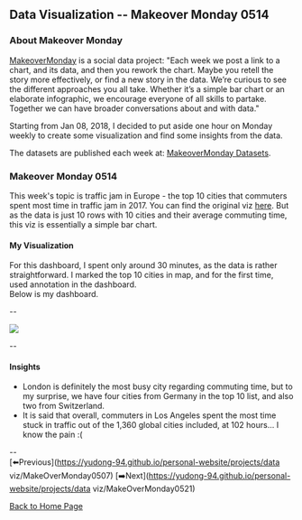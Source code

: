 <head>
  <!-- Global site tag (gtag.js) - Google Analytics -->
<script async src="https://www.googletagmanager.com/gtag/js?id=UA-112502179-1"></script>
<script>
  window.dataLayer = window.dataLayer || [];
  function gtag(){dataLayer.push(arguments);}
  gtag('js', new Date());

  gtag('config', 'UA-112502179-1');
</script>
</head>


## Data Visualization -- Makeover Monday 0514

### About Makeover Monday

[MakeoverMonday](http://www.makeovermonday.co.uk/) is a social data project:
"Each week we post a link to a chart, and its data, and then you rework the chart.
Maybe you retell the story more effectively, or find a new story in the data.
We’re curious to see the different approaches you all take. Whether it’s a simple bar chart or an elaborate infographic, we encourage everyone of all skills to partake.
Together we can have broader conversations about and with data."

Starting from Jan 08, 2018, I decided to put aside one hour on Monday weekly to create some visualization and find some insights from the data.

The datasets are published each week at: [MakeoverMonday Datasets](http://www.makeovermonday.co.uk/data/).

### Makeover Monday 0514

This week's topic is traffic jam in Europe - the top 10 cities that commuters spent most time in traffic jam in 2017. You can find the original viz [here](http://www.euronews.com/2018/02/07/which-european-commuters-spend-the-most-time-in-traffic-jams-).
But as the data is just 10 rows with 10 cities and their average commuting time, this viz is essentially a simple bar chart.  


#### My Visualization

For this dashboard, I spent only around 30 minutes, as the data is rather straightforward.
I marked the top 10 cities in map, and for the first time, used annotation in the dashboard.  
Below is my dashboard.  

--  
<div class='tableauPlaceholder' id='viz1545960457408' style='position: relative'>
<noscript><a href='#'>
  <img alt=' ' src='https:&#47;&#47;public.tableau.com&#47;static&#47;images&#47;Ma&#47;MakeOverMonday0514&#47;trafficjaminEU&#47;1_rss.png' style='border: none' />
</a></noscript>
<object class='tableauViz'  style='display:none;'>
  <param name='host_url' value='https%3A%2F%2Fpublic.tableau.com%2F' /> 
  <param name='embed_code_version' value='3' /> 
  <param name='site_root' value='' />
  <param name='name' value='MakeOverMonday0514&#47;trafficjaminEU' />
  <param name='tabs' value='no' />
  <param name='toolbar' value='yes' /><
  param name='static_image' value='https:&#47;&#47;public.tableau.com&#47;static&#47;images&#47;Ma&#47;MakeOverMonday0514&#47;trafficjaminEU&#47;1.png' /> 
  <param name='animate_transition' value='yes' />
  <param name='display_static_image' value='yes' />
  <param name='display_spinner' value='yes' />
  <param name='display_overlay' value='yes' />
  <param name='display_count' value='yes' />
</object></div>                
<script type='text/javascript'>                    
  var divElement = document.getElementById('viz1545960457408');                    
  var vizElement = divElement.getElementsByTagName('object')[0];                    
  vizElement.style.width='800px';vizElement.style.height='827px';                    
  var scriptElement = document.createElement('script');                    
  scriptElement.src = 'https://public.tableau.com/javascripts/api/viz_v1.js';                    
  vizElement.parentNode.insertBefore(scriptElement, vizElement);                
</script>  

--  

#### Insights
* London is definitely the most busy city regarding commuting time, but to my surprise, we have four cities from Germany in the top 10 list, and also two from Switzerland.  
* It is said that overall, commuters in Los Angeles spent the most time stuck in traffic out of the 1,360 global cities included, at 102 hours... I know the pain :(  
  
--  
[⬅️Previous](https://yudong-94.github.io/personal-website/projects/data viz/MakeOverMonday0507) [➡️Next](https://yudong-94.github.io/personal-website/projects/data viz/MakeOverMonday0521)  

[Back to Home Page](https://yudong-94.github.io/personal-website/)
